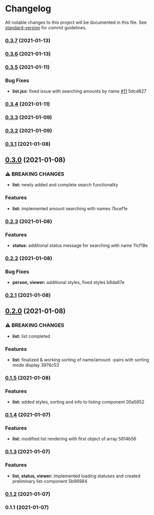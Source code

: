 # Changelog

All notable changes to this project will be documented in this file. See [standard-version](https://github.com/conventional-changelog/standard-version) for commit guidelines.

### [0.3.7](///compare/v0.3.6...v0.3.7) (2021-01-13)

### [0.3.6](///compare/v0.3.5...v0.3.6) (2021-01-13)

### [0.3.5](///compare/v0.3.4...v0.3.5) (2021-01-11)


### Bug Fixes

* **list.jsx:** fixed issue with searching amounts by name [#11](undefined/undefined/undefined/issues/11) 5dcd827

### [0.3.4](///compare/v0.3.3...v0.3.4) (2021-01-11)

### [0.3.3](///compare/v0.3.2...v0.3.3) (2021-01-09)

### [0.3.2](///compare/v0.3.1...v0.3.2) (2021-01-09)

### [0.3.1](///compare/v0.3.0...v0.3.1) (2021-01-08)

## [0.3.0](///compare/v0.2.3...v0.3.0) (2021-01-08)


### ⚠ BREAKING CHANGES

* **list:** newly added and complete search functionality

### Features

* **list:** implemented amount searching with names 7bcef1e

### [0.2.3](///compare/v0.2.2...v0.2.3) (2021-01-08)


### Features

* **status:** additional status message for searching with name 11cf18e

### [0.2.2](///compare/v0.2.1...v0.2.2) (2021-01-08)


### Bug Fixes

* **person, viewer:** additional styles, fixed styles b8da67e

### [0.2.1](///compare/v0.2.0...v0.2.1) (2021-01-08)

## [0.2.0](///compare/v0.1.5...v0.2.0) (2021-01-08)


### ⚠ BREAKING CHANGES

* **list:** list completed

### Features

* **list:** finalized & working sorting of name/amount -pairs with sorting mode display 3976c53

### [0.1.5](///compare/v0.1.4...v0.1.5) (2021-01-08)


### Features

* **list:** added styles, sorting and info to listing component 00a5852

### [0.1.4](///compare/v0.1.3...v0.1.4) (2021-01-07)


### Features

* **list:** modified list rendering with first object of array 5614b56

### [0.1.3](///compare/v0.1.2...v0.1.3) (2021-01-07)


### Features

* **list, status, viewer:** implemented loading statuses and created preliminary list-component 5b96984

### [0.1.2](///compare/v0.1.1...v0.1.2) (2021-01-07)

### 0.1.1 (2021-01-07)
